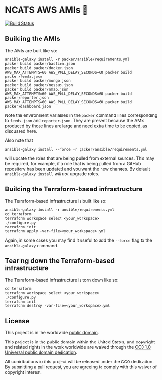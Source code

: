 # NCATS AWS AMIs :dvd: #

[![Build
Status](https://travis-ci.org/cisagov/cyhy_amis.svg?branch=develop)](https://travis-ci.org/cisagov/cyhy_amis)

## Building the AMIs ##
The AMIs are built like so:
```
ansible-galaxy install -r packer/ansible/requirements.yml
packer build packer/bastion.json
packer build packer/docker.json
AWS_MAX_ATTEMPTS=60 AWS_POLL_DELAY_SECONDS=60 packer build packer/feeds.json
packer build packer/mongo.json
packer build packer/nessus.json
packer build packer/nmap.json
AWS_MAX_ATTEMPTS=60 AWS_POLL_DELAY_SECONDS=60 packer build packer/reporter.json
AWS_MAX_ATTEMPTS=60 AWS_POLL_DELAY_SECONDS=60 packer build packer/dashboard.json
```

Note the environment variables in the `packer` command lines
corresponding to `feeds.json` and `reporter.json`.  They are present
because the AMIs produced by those lines are large and need extra time
to be copied, as discussed
[here](https://github.com/hashicorp/packer/issues/6536#issuecomment-407925535).

Also note that
```
ansible-galaxy install --force -r packer/ansible/requirements.yml
```
will update the roles that are being pulled from external sources.  This
may be required, for example, if a role that is being pulled from a
GitHub repository has been updated and you want the new changes.  By
default `ansible-galaxy install` _will not_ upgrade roles.

## Building the Terraform-based infrastructure ##
The Terraform-based infrastructure is built like so:
```
ansible-galaxy install -r ansible/requirements.yml
cd terraform
terraform workspace select <your_workspace>
./configure.py
terraform init
terraform apply -var-file=<your_workspace>.yml
```

Again, in some cases you may find it useful to add the `--force` flag
to the `ansible-galaxy` command.

## Tearing down the Terraform-based infrastructure ##
The Terraform-based infrastructure is torn down like so:
```
cd terraform
terraform workspace select <your_workspace>
./configure.py
terraform init
terraform destroy -var-file=<your_workspace>.yml
```

## License ##

This project is in the worldwide [public domain](LICENSE.md).

This project is in the public domain within the United States, and
copyright and related rights in the work worldwide are waived through
the [CC0 1.0 Universal public domain
dedication](https://creativecommons.org/publicdomain/zero/1.0/).

All contributions to this project will be released under the CC0
dedication. By submitting a pull request, you are agreeing to comply
with this waiver of copyright interest.

